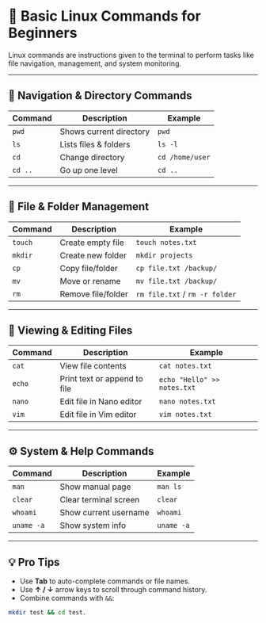 # 📜 Basic Linux Commands for Beginners

Linux commands are instructions given to the terminal to perform tasks like file navigation, management, and system monitoring.

---

## 📂 Navigation & Directory Commands
| Command | Description | Example |
|---------|-------------|---------|
| `pwd` | Shows current directory | `pwd` |
| `ls` | Lists files & folders | `ls -l` |
| `cd` | Change directory | `cd /home/user` |
| `cd ..` | Go up one level | `cd ..` |

---

## 📄 File & Folder Management
| Command | Description | Example |
|---------|-------------|---------|
| `touch` | Create empty file | `touch notes.txt` |
| `mkdir` | Create new folder | `mkdir projects` |
| `cp` | Copy file/folder | `cp file.txt /backup/` |
| `mv` | Move or rename | `mv file.txt /backup/` |
| `rm` | Remove file/folder | `rm file.txt` / `rm -r folder` |

---

## 📖 Viewing & Editing Files
| Command | Description | Example |
|---------|-------------|---------|
| `cat` | View file contents | `cat notes.txt` |
| `echo` | Print text or append to file | `echo "Hello" >> notes.txt` |
| `nano` | Edit file in Nano editor | `nano notes.txt` |
| `vim` | Edit file in Vim editor | `vim notes.txt` |

---

## ⚙ System & Help Commands
| Command | Description | Example |
|---------|-------------|---------|
| `man` | Show manual page | `man ls` |
| `clear` | Clear terminal screen | `clear` |
| `whoami` | Show current username | `whoami` |
| `uname -a` | Show system info | `uname -a` |

---

## 💡 Pro Tips
- Use **Tab** to auto-complete commands or file names.
- Use **↑ / ↓** arrow keys to scroll through command history.
- Combine commands with `&&`:
```bash
mkdir test && cd test.
